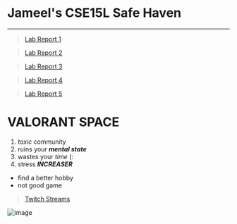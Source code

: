 Jameel's CSE15L Safe Haven
========================


***
>[Lab Report 1](https://ganadenjameel.github.io/cse15l-lab-reports/lab-report-1-week-2.html) 

>[Lab Report 2](https://ganadenjameel.github.io/cse15l-lab-reports/lab-report-2-week-4.html) 

>[Lab Report 3](https://ganadenjameel.github.io/cse15l-lab-reports/lab-report-3-week-6.html) 

>[Lab Report 4](https://ganadenjameel.github.io/cse15l-lab-reports/lab-report-4-week-8.html) 

>[Lab Report 5](https://ganadenjameel.github.io/cse15l-lab-reports/lab-report-5-week-10.html) 


VALORANT SPACE
========================
1. *toxic* community
2. ruins your ***mental state***
3. wastes your *time* (:
4. stress ***INCREASER***

- find a better hobby
- not good game
> [Twitch Streams](https://www.twitch.tv/jaymeal)

![image](https://user-images.githubusercontent.com/103278077/162493199-03475b68-2d8b-4d4c-bd1b-d6978399cb30.png)


